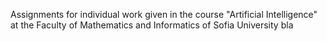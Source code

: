 Assignments for individual work given in the course "Artificial Intelligence" at the Faculty of Mathematics and Informatics of Sofia University bla
